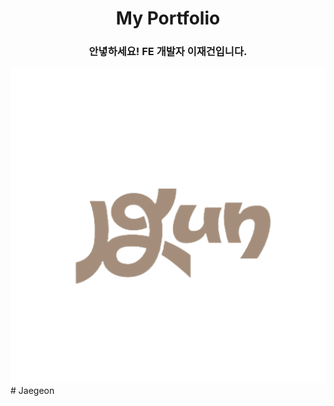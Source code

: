 <div align='center'>

<h1><b>My Portfolio</b></h1>
<h3><b>안녛하세요! FE 개발자 이재건입니다.</b></h3>

<img src="./src/assets/jgun.png" alt="내파비콘"/>

</div>
# Jaegeon
